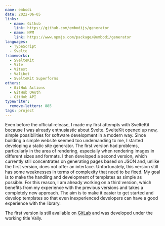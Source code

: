 ```yaml
---
name: embodi
date: 2022-06-05
links:
  - name: Github
    link: https://github.com/embodijs/generator
  - name: NPM
    link: https://www.npmjs.com/package/@embodi/generator
languages:
  - TypeScript
  - Svelte
frameworks:
  - SvelteKit
  - Vite
  - Vitest
  - Valibot
  - SvelteKit Superforms
others:
  - GitHub Actions
  - GitHub OAuth
  - GitHub API
typewriter:
  remove-letters: 885
tags: project
---
```


Even before the official release, I made my first attempts with SvelteKit because I was already enthusiastic about Svelte. SvelteKit opened up new, simple possibilities for software development in a modern way. Since building a simple website seemed too undemanding to me, I started developing a static site generator. The first version had problems, particularly in the area of rendering, especially when rendering images in different sizes and formats. I then developed a second version, which currently still concentrates on generating pages based on JSON and, unlike the first version, does not offer an interface. Unfortunately, this version still has some weaknesses in terms of complexity that need to be fixed. My goal is to make the handling and development of templates as simple as possible. For this reason, I am already working on a third version, which benefits from my experience with the previous versions and takes a completely new approach. The aim is to make it easier to get started and develop templates so that even inexperienced developers can have a good experience with the library.

The first version is still available on [GitLab](https://gitlab.com/CordlessWool/vally) and was developed under the working title Vally.
